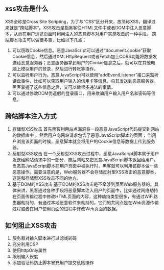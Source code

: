 ## xss攻击是什么
XSS全称是Cross Site Scripting，为了与“CSS”区分开来，故简称XSS，翻译过来就是“跨站脚本”。XSS攻击是指黑客往HTML文件中或者DOM中注入恶意脚本，从而在用户浏览页面时利用注入的恶意脚本对用户实施攻击的一种手段。
跨站脚本攻击可以做很多事，比如以下几点：
1. 可以窃取Cookie信息。恶意JavaScript可以通过“document.cookie”获取Cookie信息，然后通过XMLHttpRequest或者Fetch加上CORS功能将数据发送给恶意服务器；恶意服务器拿到用户的Cookie信息之后，就可以在其他电脑上模拟用户的登录，然后进行转账等操作。
2. 可以监听用户行为。恶意JavaScript可以使用“addEventListener”接口来监听键盘事件，比如可以获取用户输入的信用卡等信息，将其发送到恶意服务器。黑客掌握了这些信息之后，又可以做很多违法的事情。
3. 可以通过修改DOM伪造假的登录窗口，用来欺骗用户输入用户名和密码等信息。

## 跨站脚本注入方式
1. 存储型XSS攻击
首先黑客利用站点漏洞将一段恶意JavaScript代码提交到网站的数据库中；
然后用户向网站请求包含了恶意JavaScript脚本的页面；
当用户浏览该页面的时候，恶意脚本就会将用户的Cookie信息等数据上传到服务器。
2. 反射型XSS攻击
在一个反射型XSS攻击过程中，恶意JavaScript脚本属于用户发送给网站请求中的一部分，随后网站又把恶意JavaScript脚本返回给用户。当恶意JavaScript脚本在用户页面中被执行时，黑客就可以利用该脚本做一些恶意操作。需要注意的是，Web服务器不会存储反射型XSS攻击的恶意脚本，这是和存储型XSS攻击不同的地方。
3. 基于DOM的XSS攻击
基于DOM的XSS攻击是不牵涉到页面Web服务器的。具体来讲，黑客通过各种手段将恶意脚本注入用户的页面中，比如通过网络劫持在页面传输过程中修改HTML页面的内容，这种劫持类型很多，有通过WiFi路由器劫持的，有通过本地恶意软件来劫持的，它们的共同点是在Web资源传输过程或者在用户使用页面的过程中修改Web页面的数据。

## 如何阻止XSS攻击
1. 服务器对输入脚本进行过滤或转码
2. 充分利用CSP
3. 使用httpOnly属性
4. 限制输入长度
5. 添加验证码防止脚本冒充用户提交危险操作